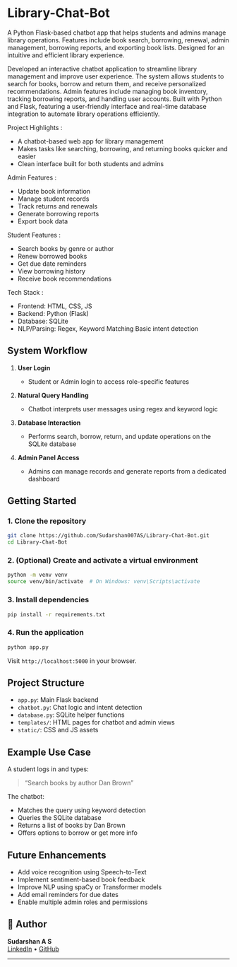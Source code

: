 # Library-Chat-Bot
A Python Flask-based chatbot app that helps students and admins manage library operations. Features include book search, borrowing, renewal, admin management, borrowing reports, and exporting book lists. Designed for an intuitive and efficient library experience.

Developed an interactive chatbot application to streamline library management and improve user experience. The system allows students to search for books, borrow and return them, and receive personalized recommendations. Admin features include managing book inventory, tracking borrowing reports, and handling user accounts. Built with Python and Flask, featuring a user-friendly interface and real-time database integration to automate library operations efficiently.

Project Highlights :
- A chatbot-based web app for library management
- Makes tasks like searching, borrowing, and returning books quicker and easier
- Clean interface built for both students and admins

Admin Features :
- Update book information
- Manage student records
- Track returns and renewals
- Generate borrowing reports
- Export book data

Student Features :
- Search books by genre or author
- Renew borrowed books
- Get due date reminders
- View borrowing history
- Receive book recommendations

Tech Stack :
- Frontend: HTML, CSS, JS
- Backend: Python (Flask)
- Database: SQLite
- NLP/Parsing: Regex, Keyword Matching Basic intent detection

## System Workflow

1. **User Login**  
   - Student or Admin login to access role-specific features  

2. **Natural Query Handling**  
   - Chatbot interprets user messages using regex and keyword logic  

3. **Database Interaction**  
   - Performs search, borrow, return, and update operations on the SQLite database  

4. **Admin Panel Access**  
   - Admins can manage records and generate reports from a dedicated dashboard  

## Getting Started

### 1. Clone the repository

```bash
git clone https://github.com/Sudarshan007AS/Library-Chat-Bot.git
cd Library-Chat-Bot
```

### 2. (Optional) Create and activate a virtual environment

```bash
python -m venv venv
source venv/bin/activate  # On Windows: venv\Scripts\activate
```

### 3. Install dependencies

```bash
pip install -r requirements.txt
```

### 4. Run the application

```bash
python app.py
```

Visit `http://localhost:5000` in your browser.

##  Project Structure

- `app.py`: Main Flask backend  
- `chatbot.py`: Chat logic and intent detection  
- `database.py`: SQLite helper functions  
- `templates/`: HTML pages for chatbot and admin views  
- `static/`: CSS and JS assets  

## Example Use Case

A student logs in and types:  
> “Search books by author Dan Brown”

The chatbot:
- Matches the query using keyword detection  
- Queries the SQLite database  
- Returns a list of books by Dan Brown  
- Offers options to borrow or get more info  

## Future Enhancements

- Add voice recognition using Speech-to-Text  
- Implement sentiment-based book feedback  
- Improve NLP using spaCy or Transformer models  
- Add email reminders for due dates  
- Enable multiple admin roles and permissions  

## 👤 Author

**Sudarshan A S**  
[LinkedIn](https://www.linkedin.com/in/sudarshanas) • [GitHub](https://github.com/Sudarshan007AS)  

---


